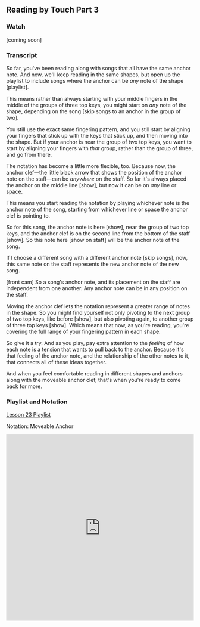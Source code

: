 ## Reading by Touch Part 3



### Watch



[coming soon]



### Transcript

So far, you've been reading along with songs that all have the same anchor note. And now, we'll keep reading in the same shapes, but open up the playlist to include songs where the anchor can be *any* note of the shape [playlist].

This means rather than always starting with your middle fingers in the middle of the groups of three top keys, you might start on *any* note of the shape, depending on the song [skip songs to an anchor in the group of two].

You still use the exact same fingering pattern, and you still start by aligning your fingers that stick up with the keys that stick up, and then moving into the shape. But if your anchor is near the group of *two* top keys, you want to start by aligning your fingers with *that* group, rather than the group of three, and go from there.

The notation has become a little more flexible, too. Because now, the anchor clef&mdash;the little black arrow that shows the position of the anchor note on the staff&mdash;can be *anywhere* on the staff. So far it's always placed the anchor on the middle line [show], but now it can be on *any* line or space. 

This means you start reading the notation by playing whichever note is the anchor note of the song, starting from whichever line or space the anchor clef is pointing to.

So for this song, the anchor note is here [show], near the group of two top keys, and  the anchor clef is on the second line from the bottom of the staff [show]. So this note here [show on staff] will be the anchor note of the song. 

If I choose a different song with a different anchor note [skip songs], now, this same note on the staff represents the new anchor note of the new song. 

[front cam] So a song's anchor note, and its placement on the staff are independent from one another. Any anchor note can be in any position on the staff. 

Moving the anchor clef lets the notation represent a greater range of notes in the shape. So you might find yourself not only pivoting to the next group of two top keys, like before [show], but also pivoting again, to another group of three top keys [show]. Which means that now, as you're reading, you're covering the full range of your fingering pattern in each shape.

So give it a try. And as you play, pay extra attention to the *feeling* of how each note is a tension that wants to pull back to the anchor. Because it's that feeling of the anchor note, and the relationship of the other notes to it, that connects all of these ideas together.

And when you feel comfortable reading in different shapes and anchors along with the moveable anchor clef, that's when you're ready to come back for more.



### Playlist and Notation

<a href="https://www.shapesmusic.com/reading-3" target="_blank">Lesson 23 Playlist</a>



Notation: Moveable Anchor

<embed
	src="https://shapesmusic.github.io/shapes-method/media/reading_tactile_5.pdf"
	type="application/pdf"
	width="100%"
	height="500px"
/>